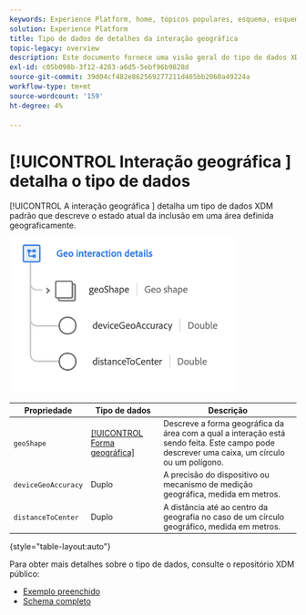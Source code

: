```yaml
---
keywords: Experience Platform, home, tópicos populares, esquema, esquema, XDM, campos, esquemas, esquemas, beacon, detalhes de interação, tipo de dados, tipo de dados, tipo de dados;
solution: Experience Platform
title: Tipo de dados de detalhes da interação geográfica
topic-legacy: overview
description: Este documento fornece uma visão geral do tipo de dados XDM de Detalhes da Interação Geográfica.
exl-id: c05b098b-3f12-4283-a6d5-5ebf96b9828d
source-git-commit: 39d04cf482e862569277211d465bb2060a49224a
workflow-type: tm+mt
source-wordcount: '159'
ht-degree: 4%

---
```


# [!UICONTROL Interação geográfica ] detalha o tipo de dados

[!UICONTROL A interação geográfica ] detalha um tipo de dados XDM padrão que descreve o estado atual da inclusão em uma área definida geograficamente.

<img src="../images/data-types/geo-interaction-details.png" width="400" /><br />

| Propriedade | Tipo de dados | Descrição |
| --- | --- | --- |
| `geoShape` | [[!UICONTROL Forma geográfica]](./geo-shape.md) | Descreve a forma geográfica da área com a qual a interação está sendo feita. Este campo pode descrever uma caixa, um círculo ou um polígono. |
| `deviceGeoAccuracy` | Duplo | A precisão do dispositivo ou mecanismo de medição geográfica, medida em metros. |
| `distanceToCenter` | Duplo | A distância até ao centro da geografia no caso de um círculo geográfico, medida em metros. |

{style=&quot;table-layout:auto&quot;}

Para obter mais detalhes sobre o tipo de dados, consulte o repositório XDM público:

* [Exemplo preenchido](https://github.com/adobe/xdm/blob/master/components/datatypes/geo-interaction-details.example.1.json)
* [Schema completo](https://github.com/adobe/xdm/blob/master/components/datatypes/geo-interaction-details.schema.json)
